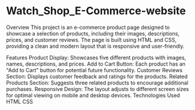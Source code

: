 # Watch_Shop_E-Commerce-website
Overview
This project is an e-commerce product page designed to showcase a selection of products, including their images, descriptions, prices, and customer reviews. The page is built using HTML and CSS, providing a clean and modern layout that is responsive and user-friendly.

Features
Product Display: Showcases five different products with images, names, descriptions, and prices.
Add to Cart Button: Each product has an "Add to Cart" button for potential future functionality.
Customer Reviews Section: Displays customer feedback and ratings for the products.
Related Products Section: Suggests three related products to encourage additional purchases.
Responsive Design: The layout adjusts to different screen sizes for optimal viewing on mobile and desktop devices.
Technologies Used
HTML
CSS
